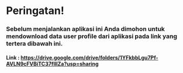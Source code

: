 # Peringatan!

### Sebelum menjalankan aplikasi ini Anda dimohon untuk mendownload data user profile dari aplikasi pada link yang tertera dibawah ini.
#### Link :  https://drive.google.com/drive/folders/1YFkbbLgu7Pf-AVLN9cFVBiTC37flllZa?usp=sharing
